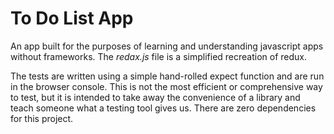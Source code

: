 # To Do List App

An app built for the purposes of learning and understanding javascript apps without frameworks. The _redax.js_ file is a simplified recreation of redux.

The tests are written using a simple hand-rolled expect function and are run in the browser console. This is not the most efficient or comprehensive way to test, but it is intended to take away the convenience of a library and teach someone what a testing tool gives us. There are zero dependencies for this project.
